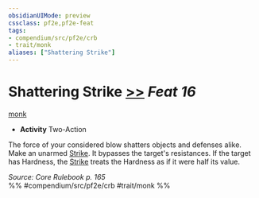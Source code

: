 ```yaml
---
obsidianUIMode: preview
cssclass: pf2e,pf2e-feat
tags:
- compendium/src/pf2e/crb
- trait/monk
aliases: ["Shattering Strike"]
---
```

# Shattering Strike  [>>](rules/core-rulebook/chapter-9-playing-the-game.md#Actions "Two-Action") *Feat 16*  
[monk](rules/traits/monk.md "Monk Class Trait")  

- **Activity** Two-Action

The force of your considered blow shatters objects and defenses alike. Make an unarmed [Strike](rules/actions/strike.md). It bypasses the target's resistances. If the target has Hardness, the [Strike](rules/actions/strike.md) treats the Hardness as if it were half its value.

*Source: Core Rulebook p. 165*  
%% #compendium/src/pf2e/crb #trait/monk %%